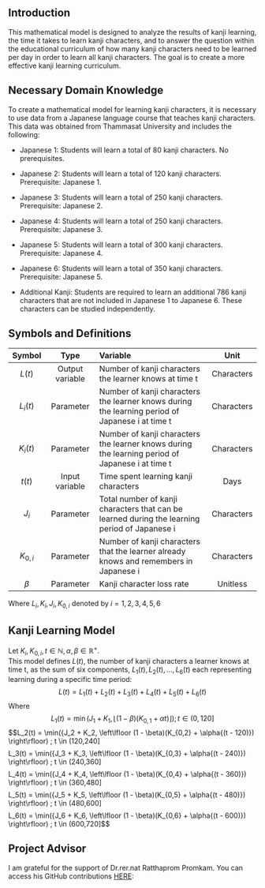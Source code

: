 ## Introduction
This mathematical model is designed to analyze the results of kanji learning, the time it takes to learn kanji characters, and to answer the question within the educational curriculum of how many kanji characters need to be learned per day in order to learn all kanji characters. The goal is to create a more effective kanji learning curriculum.

## Necessary Domain Knowledge
To create a mathematical model for learning kanji characters, it is necessary to use data from a Japanese language course that teaches kanji characters. This data was obtained from Thammasat University and includes the following:
* Japanese 1: Students will learn a total of 80 kanji characters. No prerequisites.

* Japanese 2: Students will learn a total of 120 kanji characters. Prerequisite: Japanese 1.

* Japanese 3: Students will learn a total of 250 kanji characters. Prerequisite: Japanese 2.

* Japanese 4: Students will learn a total of 250 kanji characters. Prerequisite: Japanese 3.

* Japanese 5: Students will learn a total of 300 kanji characters. Prerequisite: Japanese 4.

* Japanese 6: Students will learn a total of 350 kanji characters. Prerequisite: Japanese 5.

* Additional Kanji: Students are required to learn an additional 786 kanji characters that are not included in Japanese 1 to Japanese 6. These characters can be studied independently.

## Symbols and Definitions
Symbol | Type | Variable | Unit
| :---: | :---: | :--- | :---:
$L(t)$  | Output variable | Number of kanji characters the learner knows at time t | Characters
$L_i(t)$  | Parameter | Number of kanji characters the learner knows during the learning period of Japanese i at time t | Characters
$K_i(t)$  | Parameter | Number of kanji characters the learner knows during the learning period of Japanese i at time t | Characters
$t(t)$  | Input variable | Time spent learning kanji characters | Days
$J_i$  | Parameter | Total number of kanji characters that can be learned during the learning period of Japanese i | Characters
$K_{0,i}$  | Parameter | Number of kanji characters that the learner already knows and remembers in Japanese i | Characters
$β$  | Parameter | Kanji character loss rate | Unitless

Where $L_i, K_i, J_i, K_{0,i}$ denoted by $i = 1,2,3,4,5,6$

## Kanji Learning Model
Let $K_i , K_{0,i} , t \in \mathbb{N} , \alpha , \beta \in \mathbb{R}^+$. <br>
This model defines $L(t)$, the number of kanji characters a learner knows at time t, as the sum of six components, $L_1(t),L_2(t),...,L_6(t)$ each representing learning during a specific time period:
$$L(t) = L_1(t) + L_2(t) + L_3(t) + L_4(t) + L_5(t) + L_6(t)$$
Where
$$L_1(t) = \min(J_1 + K_1, \left\lfloor (1 - \beta)(K_{0,1} + \alpha{t}) \right\rfloor) ; t \in (0,120]$$
$$L_2(t) = \min({J_2 + K_2, \left\lfloor (1 - \beta)(K_{0,2} + \alpha{(t - 120)}) \right\rfloor\)  ; t \in (120,240]$$
$$L_3(t) = \min({J_3 + K_3, \left\lfloor (1 - \beta)(K_{0,3} + \alpha{(t - 240)}) \right\rfloor\)  ; t \in (240,360]$$
$$L_4(t) = \min({J_4 + K_4, \left\lfloor (1 - \beta)(K_{0,4} + \alpha{(t - 360)}) \right\rfloor\)  ; t \in (360,480]$$
$$L_5(t) = \min({J_5 + K_5, \left\lfloor (1 - \beta)(K_{0,5} + \alpha{(t - 480)}) \right\rfloor\)  ; t \in (480,600]$$
$$L_6(t) = \min({J_6 + K_6, \left\lfloor (1 - \beta)(K_{0,6} + \alpha{(t - 600)}) \right\rfloor\)  ; t \in (600,720]$$

## Project Advisor
I am grateful for the support of Dr.rer.nat Ratthaprom Promkam. You can access his GitHub contributions [HERE](https://github.com/epsilonxe):
